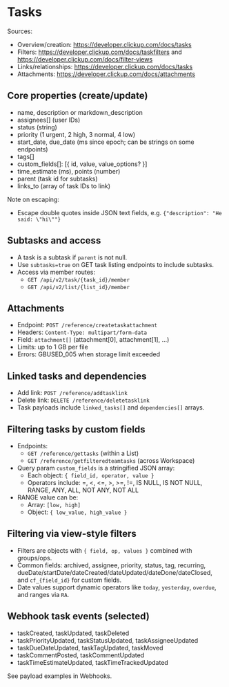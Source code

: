 # Tasks

Sources: 
- Overview/creation: https://developer.clickup.com/docs/tasks
- Filters: https://developer.clickup.com/docs/taskfilters and https://developer.clickup.com/docs/filter-views
- Links/relationships: https://developer.clickup.com/docs/tasks
- Attachments: https://developer.clickup.com/docs/attachments

## Core properties (create/update)
- name, description or markdown_description
- assignees[] (user IDs)
- status (string)
- priority (1 urgent, 2 high, 3 normal, 4 low)
- start_date, due_date (ms since epoch; can be strings on some endpoints)
- tags[]
- custom_fields[]: [{ id, value, value_options? }]
- time_estimate (ms), points (number)
- parent (task id for subtasks)
- links_to (array of task IDs to link)

Note on escaping:
- Escape double quotes inside JSON text fields, e.g. `{"description": "He said: \"hi\""}`

## Subtasks and access
- A task is a subtask if `parent` is not null.
- Use `subtasks=true` on GET task listing endpoints to include subtasks.
- Access via member routes:
  - `GET /api/v2/task/{task_id}/member`
  - `GET /api/v2/list/{list_id}/member`

## Attachments
- Endpoint: `POST /reference/createtaskattachment`
- Headers: `Content-Type: multipart/form-data`
- Field: `attachment[]` (attachment[0], attachment[1], ...)
- Limits: up to 1 GB per file
- Errors: GBUSED_005 when storage limit exceeded

## Linked tasks and dependencies
- Add link: `POST /reference/addtasklink`
- Delete link: `DELETE /reference/deletetasklink`
- Task payloads include `linked_tasks[]` and `dependencies[]` arrays.

## Filtering tasks by custom fields
- Endpoints:
  - `GET /reference/gettasks` (within a List)
  - `GET /reference/getfilteredteamtasks` (across Workspace)
- Query param `custom_fields` is a stringified JSON array:
  - Each object: `{ field_id, operator, value }`
  - Operators include: =, <, <=, >, >=, !=, IS NULL, IS NOT NULL, RANGE, ANY, ALL, NOT ANY, NOT ALL
- RANGE value can be:
  - Array: `[low, high]`
  - Object: `{ low_value, high_value }`

## Filtering via view-style filters
- Filters are objects with `{ field, op, values }` combined with groups/ops.
- Common fields: archived, assignee, priority, status, tag, recurring, dueDate/startDate/dateCreated/dateUpdated/dateDone/dateClosed, and `cf_{field_id}` for custom fields.
- Date values support dynamic operators like `today`, `yesterday`, `overdue`, and ranges via `RA`.

## Webhook task events (selected)
- taskCreated, taskUpdated, taskDeleted
- taskPriorityUpdated, taskStatusUpdated, taskAssigneeUpdated
- taskDueDateUpdated, taskTagUpdated, taskMoved
- taskCommentPosted, taskCommentUpdated
- taskTimeEstimateUpdated, taskTimeTrackedUpdated

See payload examples in Webhooks.
